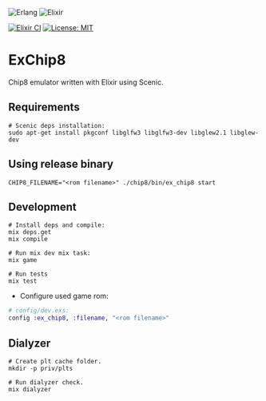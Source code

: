 ![Erlang](https://img.shields.io/badge/Erlang-white.svg?style=for-the-badge&logo=erlang&logoColor=a90533)
![Elixir](https://img.shields.io/badge/elixir-%234B275F.svg?style=for-the-badge&logo=elixir&logoColor=white)

[![Elixir CI](https://github.com/lauriannala/ex_chip8/actions/workflows/elixir.yml/badge.svg)](https://github.com/lauriannala/ex_chip8/actions/workflows/elixir.yml)
[![License: MIT](https://img.shields.io/badge/License-MIT-yellow.svg)](https://opensource.org/licenses/MIT)

# ExChip8

Chip8 emulator written with Elixir using Scenic.

## Requirements

```shell
# Scenic deps installation:
sudo apt-get install pkgconf libglfw3 libglfw3-dev libglew2.1 libglew-dev
```

## Using release binary

```shell
CHIP8_FILENAME="<rom filename>" ./chip8/bin/ex_chip8 start
```

## Development

```shell
# Install deps and compile:
mix deps.get
mix compile

# Run mix dev mix task:
mix game

# Run tests
mix test

```

* Configure used game rom:
```elixir
# config/dev.exs:
config :ex_chip8, :filename, "<rom filename>"
```

## Dialyzer

```shell
# Create plt cache folder.
mkdir -p priv/plts

# Run dialyzer check.
mix dialyzer
```

